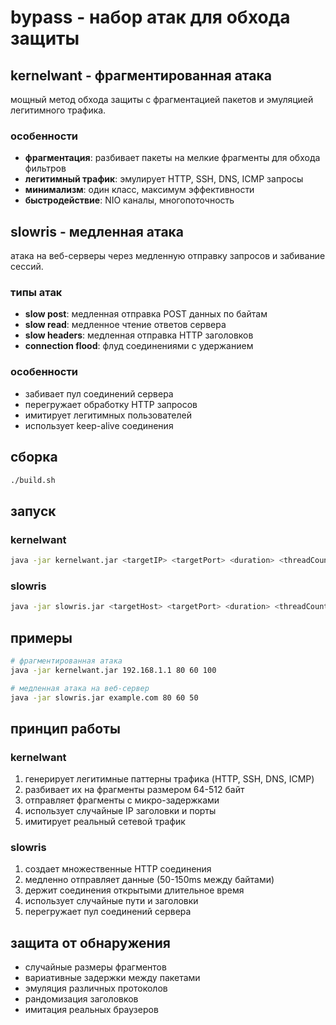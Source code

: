 # bypass - набор атак для обхода защиты

## kernelwant - фрагментированная атака

мощный метод обхода защиты с фрагментацией пакетов и эмуляцией легитимного трафика.

### особенности
- **фрагментация**: разбивает пакеты на мелкие фрагменты для обхода фильтров
- **легитимный трафик**: эмулирует HTTP, SSH, DNS, ICMP запросы
- **минимализм**: один класс, максимум эффективности
- **быстродействие**: NIO каналы, многопоточность

## slowris - медленная атака

атака на веб-серверы через медленную отправку запросов и забивание сессий.

### типы атак
- **slow post**: медленная отправка POST данных по байтам
- **slow read**: медленное чтение ответов сервера
- **slow headers**: медленная отправка HTTP заголовков
- **connection flood**: флуд соединениями с удержанием

### особенности
- забивает пул соединений сервера
- перегружает обработку HTTP запросов
- имитирует легитимных пользователей
- использует keep-alive соединения

## сборка

```bash
./build.sh
```

## запуск

### kernelwant
```bash
java -jar kernelwant.jar <targetIP> <targetPort> <duration> <threadCount>
```

### slowris
```bash
java -jar slowris.jar <targetHost> <targetPort> <duration> <threadCount>
```

## примеры

```bash
# фрагментированная атака
java -jar kernelwant.jar 192.168.1.1 80 60 100

# медленная атака на веб-сервер
java -jar slowris.jar example.com 80 60 50
```

## принцип работы

### kernelwant
1. генерирует легитимные паттерны трафика (HTTP, SSH, DNS, ICMP)
2. разбивает их на фрагменты размером 64-512 байт
3. отправляет фрагменты с микро-задержками
4. использует случайные IP заголовки и порты
5. имитирует реальный сетевой трафик

### slowris
1. создает множественные HTTP соединения
2. медленно отправляет данные (50-150ms между байтами)
3. держит соединения открытыми длительное время
4. использует случайные пути и заголовки
5. перегружает пул соединений сервера

## защита от обнаружения

- случайные размеры фрагментов
- вариативные задержки между пакетами
- эмуляция различных протоколов
- рандомизация заголовков
- имитация реальных браузеров
